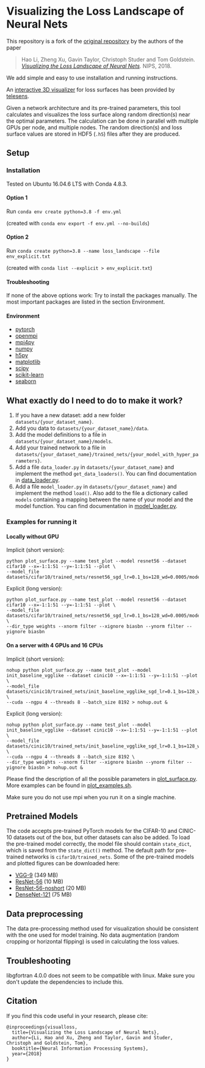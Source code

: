 # Visualizing the Loss Landscape of Neural Nets

This repository is a fork of the [original repository](https://github.com/tomgoldstein/loss-landscape) by the authors of the paper
> Hao Li, Zheng Xu, Gavin Taylor, Christoph Studer and Tom Goldstein. [*Visualizing the Loss Landscape of Neural Nets*](https://arxiv.org/abs/1712.09913). NIPS, 2018.

We add simple and easy to use installation and running instructions.

An [interactive 3D visualizer](http://www.telesens.co/loss-landscape-viz/viewer.html) for loss surfaces has been provided by [telesens](http://www.telesens.co/2019/01/16/neural-network-loss-visualization/).

Given a network architecture and its pre-trained parameters, this tool calculates and visualizes the loss surface along random direction(s) near the optimal parameters.
The calculation can be done in parallel with multiple GPUs per node, and multiple nodes.
The random direction(s) and loss surface values are stored in HDF5 (`.h5`) files after they are produced.

## Setup

### Installation

Tested on Ubuntu 16.04.6 LTS with Conda 4.8.3.

#### Option 1
Run ``conda env create python=3.8 -f env.yml``

(created with ``conda env export -f env.yml --no-builds``)

#### Option 2
Run ``conda create python=3.8 --name loss_landscape --file env_explicit.txt``

(created with ``conda list --explicit > env_explicit.txt``)


#### Troubleshooting
If none of the above options work: 
Try to install the packages manually. 
The most important packages are listed in the section Environment.

#### Environment
- [pytorch](https://pytorch.org/)
- [openmpi](https://www.open-mpi.org/)
- [mpi4py](https://mpi4py.scipy.org/docs/usrman/install.html)
- [numpy](https://docs.scipy.org/doc/numpy/user/quickstart.html)  
- [h5py](http://docs.h5py.org/en/stable/build.html#install)
- [matplotlib](https://matplotlib.org/users/installing.html)
- [scipy](https://www.scipy.org/install.html)
- [scikit-learn](https://scikit-learn.org/stable/install.html)
- [seaborn](https://seaborn.pydata.org/installing.html)

## What exactly do I need to do to make it work?

1. If you have a new dataset: add a new folder ``datasets/{your_dataset_name}``.
2. Add you data to ``datasets/{your_dataset_name}/data``.
3. Add the model definitions to a file in ``datasets/{your_dataset_name}/models``.
4. Add your trained network to a file in ``datasets/{your_dataset_name}/trained_nets/{your_model_with_hyper_parameters}``.
5. Add a file ``data_loader.py`` in ``datasets/{your_dataset_name}`` and implement the method ``get_data_loaders()``. You can find documentation in [data_loader.py](datasets/cifar10/data_loader.py).
6. Add a file ``model_loader.py`` in ``datasets/{your_dataset_name}`` and implement the method ``load()``. Also add to the file a dictionary called ``models`` containing a mapping between the name of your model and the model function. You can find documentation in [model_loader.py](datasets/cifar10/model_loader.py).


### Examples for running it
#### Locally without GPU

Implicit (short version):
```shell script
python plot_surface.py --name test_plot --model resnet56 --dataset cifar10 --x=-1:1:51 --y=-1:1:51 --plot \
--model_file datasets/cifar10/trained_nets/resnet56_sgd_lr=0.1_bs=128_wd=0.0005/model_300.t7
```

Explicit (long version):
```shell script
python plot_surface.py --name test_plot --model resnet56 --dataset cifar10 --x=-1:1:51 --y=-1:1:51 --plot \
--model_file datasets/cifar10/trained_nets/resnet56_sgd_lr=0.1_bs=128_wd=0.0005/model_300.t7 \
--dir_type weights --xnorm filter --xignore biasbn --ynorm filter --yignore biasbn
```

#### On a server with 4 GPUs and 16 CPUs 
Implicit (short version):
```shell script
nohup python plot_surface.py --name test_plot --model init_baseline_vgglike --dataset cinic10 --x=-1:1:51 --y=-1:1:51 --plot \
--model_file datasets/cinic10/trained_nets/init_baseline_vgglike_sgd_lr=0.1_bs=128_wd=0.0005_mom=0.9_save_epoch=1_ngpu=4/model_10.t7 \
--cuda --ngpu 4 --threads 8 --batch_size 8192 > nohup.out &
```

Explicit (long version):
```shell script
nohup python plot_surface.py --name test_plot --model init_baseline_vgglike --dataset cinic10 --x=-1:1:51 --y=-1:1:51 --plot \
--model_file datasets/cinic10/trained_nets/init_baseline_vgglike_sgd_lr=0.1_bs=128_wd=0.0005_mom=0.9_save_epoch=1_ngpu=4/model_10.t7 \
--cuda --ngpu 4 --threads 8 --batch_size 8192 \
--dir_type weights --xnorm filter --xignore biasbn --ynorm filter --yignore biasbn > nohup.out &
```

Please find the description of all the possible parameters in [plot_surface.py](plot_surface.py).
More examples can be found in [plot_examples.sh](script/plot_examples.sh).

Make sure you do not use mpi when you run it on a single machine.

## Pretrained Models
The code accepts pre-trained PyTorch models for the CIFAR-10 and CINIC-10 datasets out of the box, but other datasets can also be added.
To load the pre-trained model correctly, the model file should contain `state_dict`, which is saved from the `state_dict()` method.
The default path for pre-trained networks is `cifar10/trained_nets`.
Some of the pre-trained models and plotted figures can be downloaded here:
- [VGG-9](https://drive.google.com/open?id=1jikD79HGbp6mN1qSGojsXOZEM5VAq3tH) (349 MB)
- [ResNet-56](https://drive.google.com/a/cs.umd.edu/file/d/12oxkvfaKcPyyHiOevVNTBzaQ1zAFlNPX/view?usp=sharing) (10 MB)
- [ResNet-56-noshort](https://drive.google.com/a/cs.umd.edu/file/d/1eUvYy3HaiCVHTzi3MHEZGgrGOPACLMkR/view?usp=sharing) (20 MB)
- [DenseNet-121](https://drive.google.com/a/cs.umd.edu/file/d/1oU0nDFv9CceYM4uW6RcOULYS-rnWxdVl/view?usp=sharing) (75 MB)

## Data preprocessing
The data pre-processing method used for visualization should be consistent with the one used for model training.
No data augmentation (random cropping or horizontal flipping) is used in calculating the loss values.


## Troubleshooting

libgfortran 4.0.0 does not seem to be compatible with linux. 
Make sure you don't update the dependencies to include this.

## Citation
If you find this code useful in your research, please cite:

```
@inproceedings{visualloss,
  title={Visualizing the Loss Landscape of Neural Nets},
  author={Li, Hao and Xu, Zheng and Taylor, Gavin and Studer, Christoph and Goldstein, Tom},
  booktitle={Neural Information Processing Systems},
  year={2018}
}
```
